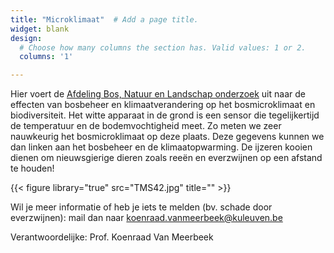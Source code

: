```yaml
---
title: "Microklimaat"  # Add a page title.
widget: blank
design:
  # Choose how many columns the section has. Valid values: 1 or 2.
  columns: '1'

---
```


Hier voert de [Afdeling Bos, Natuur en Landschap onderzoek](fnl.kuleuven.be) uit naar de effecten van bosbeheer en klimaatverandering op het bosmicroklimaat en biodiversiteit. Het witte apparaat in de grond is een sensor die tegelijkertijd de temperatuur en de bodemvochtigheid meet. Zo meten we zeer nauwkeurig het bosmicroklimaat op deze plaats. Deze gegevens kunnen we dan linken aan het bosbeheer en de klimaatopwarming. De ijzeren kooien dienen om nieuwsgierige dieren zoals reeën en everzwijnen op een afstand te houden!

{{< figure library="true" src="TMS42.jpg" title="" >}}

Wil je meer informatie of heb je iets te melden (bv. schade door everzwijnen): mail dan naar koenraad.vanmeerbeek@kuleuven.be

Verantwoordelijke: Prof. Koenraad Van Meerbeek
